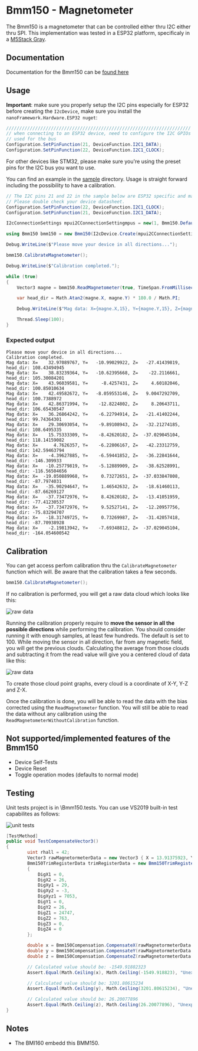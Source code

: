 # Bmm150 - Magnetometer

The Bmm150 is a magnetometer that can be controlled either thru I2C either thru SPI. 
This implementation was tested in a ESP32 platform, specificaly in a  [M5Stack Gray](https://shop.m5stack.com/products/grey-development-core).

## Documentation

Documentation for the Bmm150 can be [found here](https://www.bosch-sensortec.com/media/boschsensortec/downloads/datasheets/bst-bmm150-ds001.pdf)

## Usage

**Important**: make sure you properly setup the I2C pins especially for ESP32 before creating the `I2cDevice`, make sure you install the `nanoFramework.Hardware.ESP32 nuget`:

```csharp
//////////////////////////////////////////////////////////////////////
// when connecting to an ESP32 device, need to configure the I2C GPIOs
// used for the bus
Configuration.SetPinFunction(21, DeviceFunction.I2C1_DATA);
Configuration.SetPinFunction(22, DeviceFunction.I2C1_CLOCK);
```

For other devices like STM32, please make sure you're using the preset pins for the I2C bus you want to use.

You can find an example in the [sample](./samples/Bmm150.sample.cs) directory. Usage is straight forward including the possibility to have a calibration.

```csharp
// The I2C pins 21 and 22 in the sample below are ESP32 specific and may differ from other platforms.
// Please double check your device datasheet.
Configuration.SetPinFunction(22, DeviceFunction.I2C1_CLOCK);
Configuration.SetPinFunction(21, DeviceFunction.I2C1_DATA);

I2cConnectionSettings mpui2CConnectionSettingmpus = new(1, Bmm150.DefaultI2cAddress);

using Bmm150 bmm150 = new Bmm150(I2cDevice.Create(mpui2CConnectionSettingmpus));

Debug.WriteLine($"Please move your device in all directions...");

bmm150.CalibrateMagnetometer();

Debug.WriteLine($"Calibration completed.");

while (true)
{
    Vector3 magne = bmm150.ReadMagnetometer(true, TimeSpan.FromMilliseconds(11));

    var head_dir = Math.Atan2(magne.X, magne.Y) * 180.0 / Math.PI;

    Debug.WriteLine($"Mag data: X={magne.X,15}, Y={magne.Y,15}, Z={magne.Z,15}, head_dir: {head_dir}");

    Thread.Sleep(100);
}
```

### Expected output

```console
Please move your device in all directions...
Calibration completed.
Mag data: X=    32.97089767, Y=   -10.99029922, Z=   -27.41439819, head_dir: 108.43494945
Mag data: X=    38.83239364, Y=   -10.62395668, Z=    -22.2116661, head_dir: 105.30084201
Mag data: X=    43.96039581, Y=     -8.4257431, Z=     4.60182046, head_dir: 100.85010634
Mag data: X=    42.49582672, Y=   -8.059553146, Z=   9.0047292709, head_dir: 100.7388972
Mag data: X=    42.86371994, Y=    -12.8224802, Z=     8.20643711, head_dir: 106.65430547
Mag data: X=    36.26864242, Y=    -6.22794914, Z=   -21.41402244, head_dir: 99.74364301
Mag data: X=    29.30693054, Y=    -9.89108943, Z=   -32.21274185, head_dir: 108.6495335
Mag data: X=    15.75333309, Y=    -8.42620182, Z=  -37.029045104, head_dir: 118.14159082
Mag data: X=      4.7626357, Y=    -6.22806167, Z=   -42.23312759, head_dir: 142.59463794
Mag data: X=    -4.39627885, Y=    -6.59441852, Z=   -36.22841644, head_dir: -146.309933
Mag data: X=   -10.25779819, Y=    -5.12889909, Z=   -38.62528991, head_dir: -116.56504656
Mag data: X=  -19.050889968, Y=     0.73272651, Z=  -37.033847808, head_dir: -87.7974031
Mag data: X=   -35.90294647, Y=     1.46542632, Z=   -18.61460113, head_dir: -87.66269127
Mag data: X=   -37.73472976, Y=     8.42620182, Z=   -13.41051959, head_dir: -77.41230537
Mag data: X=   -37.73472976, Y=     9.52527141, Z=   -12.20957756, head_dir: -75.83294707
Mag data: X=   -18.31749725, Y=     0.73269987, Z=   -31.42057418, head_dir: -87.70938928
Mag data: X=    -2.19813942, Y=    -7.69348812, Z=  -37.029045104, head_dir: -164.054600542
```

## Calibration

You can get access perfom calibration thru the ```CalibrateMagnetometer``` function which will. Be aware that the calibration takes a few seconds.

```csharp
bmm150.CalibrateMagnetometer();
```

If no calibration is performed, you will get a raw data cloud which looks like this:

![raw data](./rawcalib.png)

Running the calibration properly require to **move the sensor in all the possible directions** while performing the calibration. You should consider running it with enough samples, at least few hundreds. The default is set to 100. While moving the sensor in all direction, far from any magnetic field, you will get the previous clouds. Calculating the average from those clouds and subtracting it from the read value will give you a centered cloud of data like this:

![raw data](./corrcalib.png)

To create those cloud point graphs, every cloud is a coordinate of X-Y, Y-Z and Z-X. 

Once the calibration is done, you will be able to read the data with the bias corrected using the ```ReadMagnetometer``` function. You will still be able to read the data without any calibration using the ```ReadMagnetometerWithoutCalibration``` function.

## Not supported/implemented features of the Bmm150

* Device Self-Tests
* Device Reset
* Toggle operation modes (defaults to normal mode)

## Testing

Unit tests project is in \Bmm150.tests. You can use VS2019 built-in test capabilites as follows:

![unit tests](./vs2019_unit_tests.png)

```csharp
[TestMethod]
public void TestCompensateVector3()
{
        uint rhall = 42;
        Vector3 rawMagnetormeterData = new Vector3 { X = 13.91375923, Y = -28.74289894, Z = 10.16711997 };
        Bmm150TrimRegisterData trimRegisterData = new Bmm150TrimRegisterData()
        {
            DigX1 = 0,
            DigX2 = 26,
            DigXy1 = 29,
            DigXy2 = -3,
            DigXyz1 = 7053,
            DigY1 = 0,
            DigY2 = 26,
            DigZ1 = 24747,
            DigZ2 = 763,
            DigZ3 = 0,
            DigZ4 = 0
        };

        double x = Bmm150Compensation.CompensateX(rawMagnetormeterData.X, rhall, trimRegisterData);
        double y = Bmm150Compensation.CompensateY(rawMagnetormeterData.Y, rhall, trimRegisterData);
        double z = Bmm150Compensation.CompensateZ(rawMagnetormeterData.Z, rhall, trimRegisterData);

        // Calculated value should be: -1549.91882323
        Assert.Equal(Math.Ceiling(x), Math.Ceiling(-1549.918823), "Unexpected x-axis value.");

        // Calculated value should be: 3201.80615234
        Assert.Equal(Math.Ceiling(y), Math.Ceiling(3201.80615234), "Unexpected y-axis value.");

        // Calculated value should be: 26.20077896
        Assert.Equal(Math.Ceiling(z), Math.Ceiling(26.20077896), "Unexpected z-axis value.");
}
```

## Notes

* The BMI160 embedd this BMM150.

